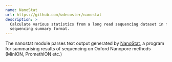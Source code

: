 ```yaml
---
name: NanoStat
url: https://github.com/wdecoster/nanostat
description: >
  Calculate various statistics from a long read sequencing dataset in fastq, bam or albacore
  sequencing summary format.
---
```


The nanostat module parses text output generated by
[NanoStat](https://github.com/wdecoster/nanostat/), a program for summarising results of sequencing
on Oxford Nanopore methods (MinION, PromethION etc.)
